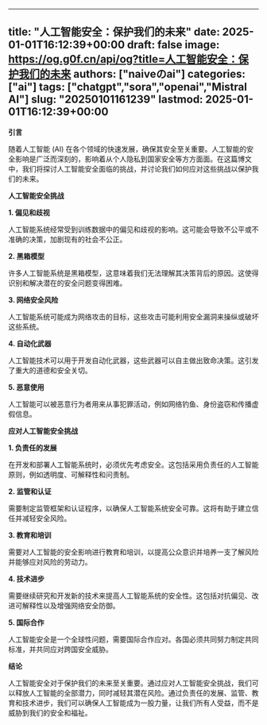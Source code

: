 
---
title: "人工智能安全：保护我们的未来"
date: 2025-01-01T16:12:39+00:00
draft: false
image: https://og.g0f.cn/api/og?title=人工智能安全：保护我们的未来
authors: ["naiveのai"]
categories: ["ai"]
tags: ["chatgpt","sora","openai","Mistral AI"]
slug: "20250101161239"
lastmod: 2025-01-01T16:12:39+00:00
---
**引言**

随着人工智能 (AI) 在各个领域的快速发展，确保其安全至关重要。人工智能的安全影响是广泛而深刻的，影响着从个人隐私到国家安全等方方面面。在这篇博文中，我们将探讨人工智能安全面临的挑战，并讨论我们如何应对这些挑战以保护我们的未来。

**人工智能安全挑战**

**1. 偏见和歧视**

人工智能系统经常受到训练数据中的偏见和歧视的影响。这可能会导致不公平或不准确的决策，加剧现有的社会不公正。

**2. 黑箱模型**

许多人工智能系统是黑箱模型，这意味着我们无法理解其决策背后的原因。这使得识别和解决潜在的安全问题变得困难。

**3. 网络安全风险**

人工智能系统可能成为网络攻击的目标，这些攻击可能利用安全漏洞来操纵或破坏这些系统。

**4. 自动化武器**

人工智能技术可以用于开发自动化武器，这些武器可以自主做出致命决策。这引发了重大的道德和安全关切。

**5. 恶意使用**

人工智能可以被恶意行为者用来从事犯罪活动，例如网络钓鱼、身份盗窃和传播虚假信息。

**应对人工智能安全挑战**

**1. 负责任的发展**

在开发和部署人工智能系统时，必须优先考虑安全。这包括采用负责任的人工智能原则，例如透明度、可解释性和问责制。

**2. 监管和认证**

需要制定监管框架和认证程序，以确保人工智能系统安全可靠。这将有助于建立信任并减轻安全风险。

**3. 教育和培训**

需要对人工智能的安全影响进行教育和培训，以提高公众意识并培养一支了解风险并能够应对风险的劳动力。

**4. 技术进步**

需要继续研究和开发新的技术来提高人工智能系统的安全性。这包括对抗偏见、改进可解释性以及增强网络安全防御。

**5. 国际合作**

人工智能安全是一个全球性问题，需要国际合作应对。各国必须共同努力制定共同标准，并共同应对跨国安全威胁。

**结论**

人工智能安全对于保护我们的未来至关重要。通过应对人工智能安全挑战，我们可以释放人工智能的全部潜力，同时减轻其潜在风险。通过负责任的发展、监管、教育和技术进步，我们可以确保人工智能成为一股力量，让我们所有人受益，而不是威胁到我们的安全和福祉。